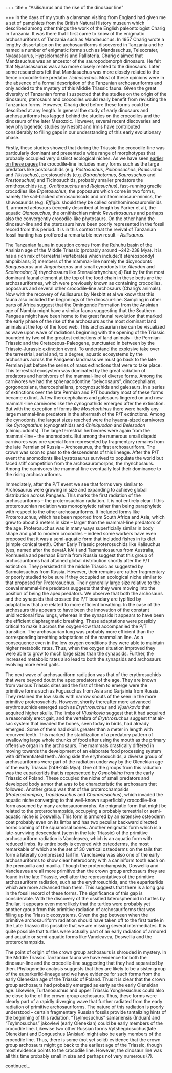 +++
title = "Asilisaurus and the rise of the dinosaur line"

+++
In the days of my youth a clansman visiting from England had given me a
set of pamphlets from the British Natural History museum which described
among other things the work of the English paleontologist Charig in
Tanzania. It was there that I first came to know of the enigmatic
archosauriforms of Tanzania such as Mandasuchus. In 1957 Charig wrote a
lengthy dissertation on the archosauriforms discovered in Tanzania and
he named a number of enigmatic forms such as Mandasuchus, Teleocrater,
Nyasasaurus, Hypselorhachis and Pallisteria. Charig claimed that
Mandasuchus was an ancestor of the sauropodomorph dinosaurs. He felt
that Nyasasasaurus was also more closely related to the dinosaurs. Later
some researchers felt that Mandasuchus was more closely related to the
fierce crocodile-line predator *Ticinosuchus*. Most of these opinions
were in the absence of a formal description of the Tanzanian
archosauriforms and only added to the mystery of this Middle Triassic
fauna. Given the great diversity of Tanzanian forms I suspected that the
studies on the origin of the dinosaurs, pterosaurs and crocodiles would
really benefit from revisiting the Tanzanian forms. However, Charig died
before these forms could be described at any length. In general the
study of early dinosaurs and archosauriforms has lagged behind the
studies on the crocodiles and the dinosaurs of the later Mesozoic.
However, several recent discoveries and new phylogenetic studies by
Nesbitt and Irmis have contributed considerably to filling gaps in our
understanding of this early evolutionary phase.

Firstly, these studies showed that during the Triassic the
crocodile-line was particularly dominant and presented a wide range of
morphotypes that probably occupied very distinct ecological niches. As
we have seen [earlier on these
pages](https://manasataramgini.wordpress.com/2009/12/19/crocodiles-in-the-shadow-of-the-dinosaurs/)
the crocodile-line includes many forms such as the large predators like
postosuchids (e.g. *Postosuchus*, *Polonosuchus*, *Rauisuchus* and
*Tikisuchus*), prestosuchids (e.g. *Batrachotomus*, *Saurosuchus* and
*Prestosuchus*) and Ticinosuchids, probably smaller predators the
ornithosuchids (e.g. *Ornithosuchus* and *Riojasuchus*), fast-running
gracile crocodiles like *Erpetosuchus*, the poposaurs which come in two
forms, namely the sail-backed ctenosauriscids and
ornithomimosaur-mimics, the shuvosaurids (e.g. *Effigia*: should they be
called ornithomimosauromimids \!), armored aetosaurs (recently described
at length by Parker et al), the aquatic *Qianosuchus*, the ornithischian
mimic *Revueltosaurus* and perhaps also the convergently crocodile-like
phytosaurs. On the other hand the dinosaur-line and the pterosaurs have
been poorly represented in the fossil record from this period. It is in
this context that the revival of Tanzanian fossil hunting has proffered
a remarkable new result – *Asilisaurus*.

The Tanzanian fauna in question comes from the Ruhuhu basin of the
Ansinian age of the Middle Triassic (probably around \~242-238 Mya). It
is has a rich mix of terrestrial vertebrates which include:1)
stereospondyl amphibians; 2) members of the mammal-line namely the
dicynodonts *Sangusaurus* and *Angonisaurus* and small cynodonts like
*Aleodon* and *Scalenodon*; 3) rhynchosaurs like Stenaulorhynchus; 4)
But by far the most dominant faunal element at the top of the food chain
in these beds are the archosauriformes, which were previously known as
containing crocodiles, poposaurs and several other crocodile-line
archosaurs (Charig’s animals). Now with the recovery of Asilisaurus by
Nesbitt et al we know that this fauna also included the beginnings of
the dinosaur-line. Sampling in other parts of Africa suggest that the
Omingonde Formation from the Ansinian age of Nambia might have a similar
fauna suggesting that the Southern Pangaea might have been home to the
great faunal revolution that marked the early phase of the rise of the
archosaurs as the most dominant land animals at the top of the food web.
This archosaurian rise can be visualized as wave upon wave of radiations
beginning with the opening of the Triassic bounded by two of the
greatest extinctions of land animals – the Permian-Triassic and the
Cretaceous-Paleogene, punctuated in between by the Triassic-Jurassic
extinction event. To understand the explosive take over the terrestrial,
aerial and, to a degree, aquatic ecosystems by the archosaurs across the
Pangaean landmass we must go back to the late Permian just before the
series of mass extinctions that were to take place. This terrestrial
ecosystem was dominated by the great radiation of predators and
herbivores of the mammal-line of diverse forms. Among the carnivores we
had the sphenacodontine “pelycosaurs”, dinocephalians, gorgonopsians,
therocephalians, procynosuchids and galesaurs. In a series of
extinctions over the late Permian and P/T boundary most of these forms
became extinct. A few therocephalians and galesaurs lingered on and new
mammal-line carnivores like the cynognathids emerged after the
extinction. But with the exception of forms like *Moschorhinus* there
were hardly any large mammal-line predators in the aftermath of the P/T
extinctions. Among the cynodonts, the largest sizes reached were the
hyaena-sized carnivores like *Cynognathus* (cynognathids) and
*Chiniquodon* and *Belesodon* (chiniquodonts). The large terrestrial
herbivores were again from the mammal-line – the anomodonts. But among
the numerous small diapsid carnivores was one special form represented
by fragmentary remains from the late Permian of Russia – Archosaurus,
the first archosauriform. The crown was soon to pass to the descendents
of this lineage. After the P/T event the anomodonts like Lystrosaurus
survived to populate the world but faced stiff competition from the
archosauromorphs, the rhynchosaurs. Among the carnivores the mammal-line
eventually lost their dominance to the rising archosauriforms.

Immediately, after the P/T event we see that forms very similar to
Archosaurus were growing in size and expanding to achieve global
distribution across Pangaea. This marks the first radiation of the
archosauriforms – the proterosuchian radiation. It is not entirely clear
if this proterosuchian radiation was monophyletic rather than being
paraphyletic with respect to the other archosauriforms. It included
forms like Proterosuchus, which has been reported from South Africa and
Asia, which grew to about 3 meters in size – larger than the mammal-line
predators of the age. Proterosuchus was in many ways superficially
similar in body shape and gait to modern crocodiles – indeed some
workers have even proposed that it was a semi-aquatic form that included
fishes in its diet (simple conical teeth). Other Early Triassic
proterosuchids like Kalisuchus (yes, named after the devatA kAlI) and
Tasmaniosaurus from Australia, Vonhuenia and perhaps Blomia from Russia
suggest that this group of archosauriforms had attained global
distribution shortly after the P/T extinction. They persisted till the
middle Triassic as suggested by Sarmatosuchus from Russia. However,
their remains are rather fragmentary or poorly studied to be sure if
they occupied an ecological niche similar to that proposed for
Proterosuchus. Their generally large size relative to the coeval
mammal-line predators suggests that they were moving into the position
of being the apex predators. We observe that both the archosaurs and the
synapsids that crossed the P/T boundary are typified by adaptations that
are related to more efficient breathing. In the case of the archosaurs
this appears to have been the innovation of the constant unidirectional
flow lungs, whereas in the synapsids it appears to have been the
efficient diaphragmatic breathing. These adaptations were possibly
critical to make it across the oxygen-low that accompanied the P/T
transition. The archosaurian lung was probably more efficient than the
corresponding breathing adaptations of the mammalian line. As a
consequence even in the low oxygen conditions they were able to maintain
higher metabolic rates. Thus, when the oxygen situation improved they
were able to grow to much large sizes than the synapsids. Further, the
increased metabolic rates also lead to both the synapsids and archosaurs
evolving more erect gaits.

The next wave of archosauriform radiation was that of the erythrosuchids
that were beyond doubt the apex predators of the age. They are known
from various Triassic sites and the first of them to emerge were the
primitive forms such as Fugusuchus from Asia and Garjainia from Russia.
They retained the low skulls with narrow snouts of the seen in the more
primitive proterosuchids. However, shortly thereafter more advanced
erythrosuchids emerged such as *Erythrosuchus* and *Vjushkovia* that
acquired higher skulls. The limbs of *Vjushkovia* suggest that it had
acquired a reasonably erect gait, and the vertebra of *Erythrosuchus*
suggest that air-sac system that invaded the bones, seen today in birds,
had already emerged. Some of them had skulls greater than a meter in
length with recurved teeth. This marked the stabilization of a predatory
pattern of swallowing large whole chunks of food after using the mouth
as the primary offensive organ in the archosaurs. The mammals
drastically differed in moving towards the development of an elaborate
food processing system with differentiated teeth. Along side the
erythrosuchids, a diverse group of archosauriforms were part of the
radiation underway by the Olenekian age of the early Triassic (249-245
Mya). One of the groups from this radiation was the euparkeriids that is
represented by *Osmolskina* from the early Triassic of Poland. These
occupied the niche of small predators and developed body armor that was
to be characteristic the archosaurs that followed. Another group was
that of the proterochampsids (*Proterochampsa*, *Tropidosuchus* and
*Chanaresuchus*), which invaded the aquatic niche converging to that
well-known superficially crocodile-like form assumed by many
archosauromorphs. An enigmatic form that might be related to the
proterochampsids, occupying a probably terrestrial or semi-aquatic niche
is Doswellia. This form is armored by an extensive osteoderm coat
probably even on its limbs and has two peculiar backward directed horns
coming of the squamosal bones. Another enigmatic form which is a
late-surviving descendant (seen in the late Triassic) of the primitive
archosauriform radiation is Vancleavea, which is an aquatic form with
reduced limbs. Its entire body is covered with osteoderms, the most
remarkable of which are the set of 30 vertical osteoderms on the tails
that form a laterally compressed tail fin. Vancleavea was also one of
the early archosauriforms to show clear heterodonty with a caniniform
tooth each on the premaxilla and maxilla. Though the proterochampsids,
Doswellia and Vancleavea are all more primitive than the crown group
archosaurs they are found in the late Triassic, well after the
representatives of the primitive archosauriform radiation, such as the
erythrosuchids, and the euparkeriids which are more advanced than them.
This suggests that there is a long gap in the fossil record of these
forms. The significance of this gap is considerable. With the discovery
of the ossified laterosphenoid in turtles by Bhullar, it appears even
more likely that the turtles were probably yet another group from this
primitive radiation of archosauriforms that was filling up the Triassic
ecosystems. Given the gap between when the primitive archosauriform
radiation should have taken off to the first turtle in the Late Triassic
it is possible that we are missing several intermediates. It is quite
possible that turtles were actually part of an early radiation of
armored and aquatic or semi-aquatic forms like Vancleavea, Doswellia and
the proterochampsids.

The point of origin of the crown group archosaurs is shrouded in
mystery. In the Middle Triassic Tanzanian fauna we have evidence for
both the dinosaur-line and the crocodile-line suggesting that they had
separated by then. Phylogenetic analysis suggests that they are likely
to be a sister group of the euparkeriid-lineage and we have evidence for
such forms from the early Olenekian age of the Triassic of Poland. Thus
it is clear that the crown group archosaurs had probably emerged as
early as the early Olenekian age. Likewise, Turfanosuchus and upper
Triassic Yonghesuchus could also be close to the of the crown-group
archosaurs. Thus, these forms were clearly part of a rapidly diverging
wave that further radiated from the early radiation of primitive
archosauriforms. The nature of this radiation is poorly understood –
certain fragmentary Russian fossils provide tantalizing hints of the
beginning of this radiation. “Tsylmosuchus” samariensis (Induan) and
“Tsylmosuchus” jakovlevi (early Olenekian) could be early members of
the crocodile line. Likewise two other Russian forms
Vytshegdosuchus(late Olenekian) and Donguschus (Anisian) might also be
early members of the crocodile line. Thus, there is some (not yet solid)
evidence that the crown group archosaurs might go back to the earliest
age of the Triassic, though most evidence points to the crocodile line.
However, the dinosaur line was all this time probably small in size and
perhaps not very numerous (?).

continued…
